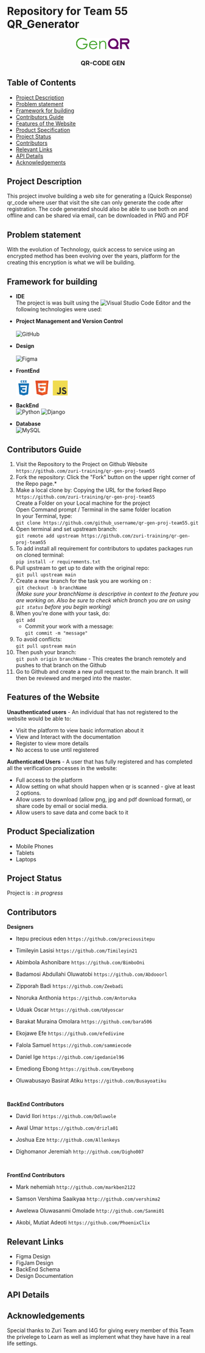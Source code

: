 # Repository for Team 55 QR_Generator
<p align="center">
  <a href="" rel="noopener">
 <img src="Frontend/images/qrcode 2.png" alt="Project logo"></a>
</p>
<h3 align="center">QR-CODE GEN</h3>

## Table of Contents

* [Project Description](#project-description)
* [Problem statement](#problem-statement)
* [Framework for building](#framework-for-building)
* [Contributors Guide](#contributors-guide)
* [Features of the Website](#features-of-the-website)
* [Product Specification](#product-specialization)
* [Project Status](#project-status)
* [Contributors](#contributors)
* [Relevant Links](#relevant-links)
* [API Details](#api-details)
* [Acknowledgements](#acknowledgements)

## Project Description

This project involve building a web site for generating a (Quick Response) qr_code where user that visit the site can only generate the code after registration. The code generated should also be able to use both on and offline and can be shared via email, can be downloaded in PNG and PDF

## Problem statement
With the evolution of Technology, quick access to service using an encrypted method has been evolving over the years, platform for the creating this encryption is what we will be building.


## Framework for building

* __IDE__ </br>
The project is was built using the ![Visual Studio Code](https://img.shields.io/badge/Visual%20Studio%20Code-0078d7.svg?style=for-the-badge&logo=visual-studio-code&logoColor=white) Editor and the following technologies were used: <br/>
* __Project Management and Version Control__<br/><br/>
        ![GitHub](https://img.shields.io/badge/github-%23121011.svg?style=for-the-badge&logo=github&logoColor=white)
* __Design__<br/><br/>
        ![Figma](https://img.shields.io/badge/figma-%23F24E1E.svg?style=for-the-badge&logo=figma&logoColor=white)
        
* __FrontEnd__<br/><br/>
      <img src="https://github.com/devicons/devicon/blob/master/icons/css3/css3-plain-wordmark.svg"  title="CSS3" alt="CSS" width="40" height="40"/>&nbsp;
      <img src="https://github.com/devicons/devicon/blob/master/icons/html5/html5-original.svg" title="HTML5" alt="HTML" width="40" height="40"/>&nbsp;
      <img src="https://github.com/devicons/devicon/blob/master/icons/javascript/javascript-original.svg" title="JavaScript" alt="JavaScript" width="40" height="40"/>&nbsp;
* __BackEnd__<br/>
        ![Python](https://img.shields.io/badge/python-3670A0?style=for-the-badge&logo=python&logoColor=ffdd54)
        ![Django](https://img.shields.io/badge/django-%23092E20.svg?style=for-the-badge&logo=django&logoColor=white)
* __Database__<br/>
        ![MySQL](https://img.shields.io/badge/mysql-%2300f.svg?style=for-the-badge&logo=mysql&logoColor=white)

 
## Contributors Guide
1. Visit the Repository to the Project on Github Website `https://github.com/zuri-training/qr-gen-proj-team55`
2. Fork the repository: Click the "Fork" button on the upper right corner of the Repo page.*
3. Make a local clone by: 
     Copying the URL for the forked Repo <br/>
     `https://github.com/zuri-training/qr-gen-proj-team55` <br/>
     Create a Folder on your Local machine for the project <br/>
     Open Command prompt / Terminal in the same folder location <br/>
     In your Terminal, type: <br/>
        `git clone https://github.com/github_username/qr-gen-proj-team55.git`
4. Open terminal and set upstream branch: <br/>
    `git remote add upstream https://github.com/zuri-training/qr-gen-proj-team55`
5. To add install all requirement for contributors to updates packages run on cloned terminal:<br/>
    `pip install -r requirements.txt` 
6. Pull upstream to get up to date with the original repo:<br/>
    `git pull upstream main`
7. Create a new branch for the task you are working on :<br/>
    `git checkout -b branchName`<br/>
    *(Make sure your branchName is descriptive in context to the feature you are working on. Also be sure to check which branch you are on using `git status` before you begin working)*
8. When you're done with your task, do:<br/>
    `git add`<br/>
   - Commit your work with a message:<br/>
   `git commit -m "message"`
9. To avoid conflicts:<br/>
    `git pull upstream main`
10. Then push your branch:<br/>
    `git push origin branchName` - This creates the branch remotely and pushes to that branch on the Github
11. Go to Github and create a new pull request to the main branch. It will then be reviewed and merged into the master.

## Features of the Website
__Unauthenticated users__ - An individual that has not registered to the website would be able to: <br/> 

* Visit the platform to view basic information about it
* View and Interact with the documentation
* Register to view more details
* No access to use until registered

__Authenticated Users__ - A user that has fully registered and has completed all the verification processes in the website: <br/>

* Full access to the platform
* Allow setting on what should happen when qr is scanned - give at least 2 options.
* Allow users to download (allow png, jpg and pdf download format), or share code by email or social media.
* Allow users to save data and come back to it

## Product Specialization
* Mobile Phones
* Tablets
* Laptops

## Project Status
Project is : *in progress*

## Contributors

__Designers__ <br/>
* Itepu precious eden
 `https://github.com/preciousitepu`

* Timileyin Lasisi
`https://github.com/Timileyin21`

* Abimbola Ashonibare
`https://github.com/BimboOni`

* Badamosi Abdullahi Oluwatobi
`https://github.com/Abdooorl`

* Zipporah Badi
`https://github.com/Zeebadi`

* Nnoruka Anthonia
`https://github.com/Antoruka`

* Uduak Oscar
`https://github.com/Udyoscar`

* Barakat Muraina Omolara 
`https://github.com/bara506`

* Ekojawe Efe
`https://github.com/efedivine`

* Falola Samuel
`https://github.com/sammiecode`

* Daniel Ige
`https://github.com/igedaniel96`

* Emediong Ebong 
`https://github.com/Emyebong`

* Oluwabusayo Basirat Atiku
`https://github.com/Busayoatiku`
<br/>

__BackEnd Contributors__ <br/>
* David Ilori
`https://github.com/Ddluwole`

* Awal Umar
`https://github.com/drizla01`

* Joshua Eze
`http://github.com/Allenkeys`

* Dighomanor Jeremiah
`http://github.com/Digho007`
<br/>

__FrontEnd Contributors__ <br/>
* Mark nehemiah
`http://github.com/markben2122`

* Samson Vershima Saaikyaa
`http://github.com/vershima2`

* Awelewa Oluwasanmi Omolade
`http://github.com/Sanmi01`

* Akobi, Mutiat Adeoti
`https://github.com/PhoenixClix`

## Relevant Links
* Figma Design
* FigJam Design
* BackEnd Schema 
* Design Documentation


## API Details

## Acknowledgements
Special thanks to Zuri Team and I4G for giving every member of this Team the privelege to Learn as well
as implement what they have have in a real life settings.


